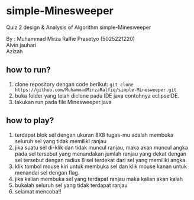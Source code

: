 # simple-Minesweeper

Quiz 2 design & Analysis of Algorithm
simple-Minesweeper

By :
Muhammad Mirza Ralfie Prasetyo (5025221220) <br>
Alvin jauhari <br>
Azizah <br>

## how to run?
1. clone repository dengan code berikut:
``git clone https://github.com/MuhammadMirzaRalfie/simple-Minesweeper.git``
2. buka folder yang telah diclone pada IDE java contohnya eclipseIDE.
3. lakukan run pada file Minesweeper.java

## how to play?
1. terdapat blok sel dengan ukuran 8X8 tugas-mu adalah membuka seluruh sel yang tidak memiliki ranjau
2. jika suatu sel di-klik dan tidak muncul ranjau, maka akan muncul angka pada sel tersebut yang menandakan jumlah ranjau yang dekat dengan sel tersebut dengan radius 8 sel terdekat dari sel yang memiliki angka.
3. klik tombol mouse kiri untuk membuka sel dan klik mouse kanan untuk menandai sel dengan flag.
4. jika kalian membuka sel yang terdapat ranjau maka kalian akan kalah
5. bukalah seluruh sel yang tidak terdapat ranjau
6. selamat mencoba!! 

